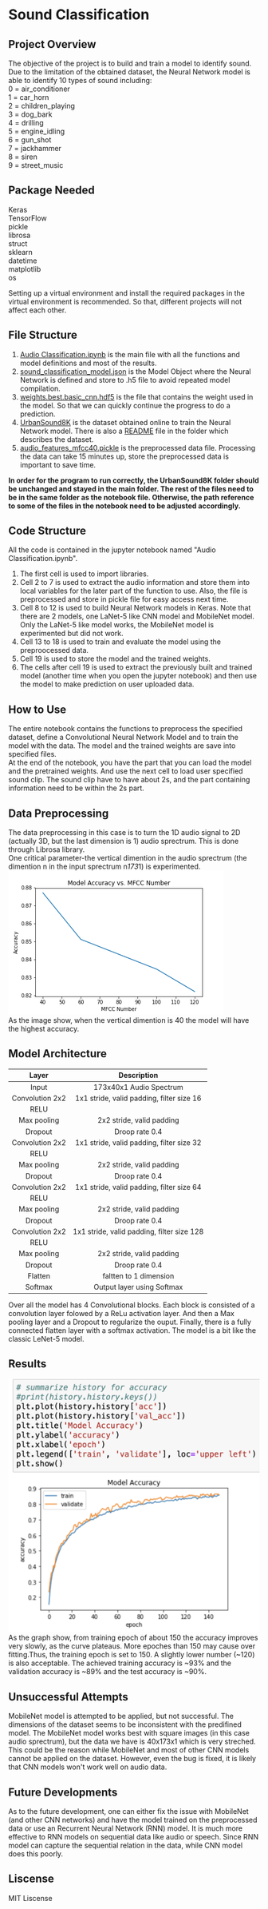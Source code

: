 # Sound Classification

## Project Overview
The objective of the project is to build and train a model to identify sound. Due to the limitation of the obtained dataset, the Neural Network model is able to identify 10 types of sound including:  
0 = air_conditioner  
1 = car_horn  
2 = children_playing  
3 = dog_bark  
4 = drilling  
5 = engine_idling  
6 = gun_shot  
7 = jackhammer  
8 = siren  
9 = street_music  


## Package Needed
Keras  
TensorFlow  
pickle  
librosa  
struct  
sklearn  
datetime  
matplotlib  
os  
  
Setting up a virtual environment and install the required packages in the virtual environment is recommended. So that, different projects will not affect each other.


## File Structure
1. [Audio Classification.ipynb](./Audio&#32;Classification.ipynb) is the main file with all the functions and model definitions and most of the results.  
2. [sound_classification_model.json](./sound_classification_model.json) is the Model Object where the Neural Network is defined and store to .h5 file to avoid repeated model   compilation.  
3. [weights.best.basic_cnn.hdf5](./weights.best.basic_cnn.hdf5) is the file that contains the weight used in the model. So that we can quickly continue the progress to do a prediction.
4. [UrbanSound8K](./UrbanSound8K) is the dataset obtained online to train the Neural Network model. There is also a [README](./UrbanSound8K/UrbanSound8K_README.txt) file in the folder which describes the dataset.  
5. [audio_features_mfcc40.pickle](./audio_features_mfcc40.pickle) is the preprocessed data file. Processing the data can take 15 minutes up, store the preprocessed data is important to save time.  

**In order for the program to run correctly, the UrbanSound8K folder should be unchanged and stayed in the main folder. The rest of the files need to be in the same folder as the notebook file. Otherwise, the path reference to some of the files in the notebook need to be adjusted accordingly.**


## Code Structure
All the code is contained in the jupyter notebook named "Audio Classification.ipynb".  
1. The first cell is used to import libraries.  
2. Cell 2 to 7 is used to extract the audio information and store them into local variables for the later part of the function to use. Also, the file is preprocessed and store in pickle file for easy access next time.  
3. Cell 8 to 12 is used to build Neural Network models in Keras. Note that there are 2 models, one LaNet-5 like CNN model and MobileNet model. Only the LaNet-5 like model works, the MobileNet model is experimented but did not work.  
4. Cell 13 to 18 is used to train and evaluate the model using the preproocessed data.  
5. Cell 19 is used to store the model and the trained weights.  
6. The cells after cell 19 is used to extract the previously built and trained model (another time when you open the jupyter notebook) and then use the model to make prediction on user uploaded data.  


## How to Use
The entire notebook contains the functions to preprocess the specified dataset, define a Convolutional Neural Network Model and to train the model with the data. The model and the trained weights are save into specified files.  
At the end of the notebook, you have the part that you can load the model and the pretrained weights. And use the next cell to load user specified sound clip. The sound clip have to have about 2s, and the part containing information need to be within the 2s part. 


## Data Preprocessing
The data preprocessing in this case is to turn the 1D audio signal to 2D (actually 3D, but the last dimension is 1) audio sprectrum. This is done through Librosa library.  
One critical parameter-the vertical dimention in the audio sprectrum (the dimention n in the input sprectrum n*173*1) is experimented.  
![alt text](./Model&#32;Accuracy&#32;vs.&#32;MFCC&#32;Number.png)  
As the image show, when the vertical dimention is 40 the model will have the highest accuracy. 


## Model Architecture
| Layer         		|     Description	        					| 
|:---------------------:|:---------------------------------------------:| 
| Input         		| 173x40x1 Audio Spectrum   							| 
| Convolution 2x2     	| 1x1 stride, valid padding, filter size 16 	|
| RELU					|												|
| Max pooling	      	| 2x2 stride, valid padding 	|
| Dropout		 		|Droop rate 0.4									|
| Convolution 2x2     	| 1x1 stride, valid padding, filter size 32 	|
| RELU					|												|
| Max pooling	      	| 2x2 stride, valid padding 	|
| Dropout		 		|Droop rate 0.4									|
| Convolution 2x2     	| 1x1 stride, valid padding, filter size 64 	|
| RELU					|												|
| Max pooling	      	| 2x2 stride, valid padding  	|
| Dropout		 		|Droop rate 0.4									|
| Convolution 2x2     	| 1x1 stride, valid padding, filter size 128 	|
| RELU					|												|
| Max pooling	      	| 2x2 stride, valid padding 	|
| Dropout		 		|Droop rate 0.4									|
| Flatten				| faltten to 1 dimension			|
| Softmax				|Output layer using Softmax				|
  
Over all the model has 4 Convolutional blocks. Each block is consisted of a convolution layer folowed by a ReLu activation layer. And then a Max pooling layer and a Dropout to regularize the ouput. Finally, there is a fully connected flatten layer with a softmax activation. The model is a bit like the classic LeNet-5 model.

## Results
![alt text](./Result.png)
As the graph show, from training epoch of about 150 the accuracy improves very slowly, as the curve plateaus. More epoches than 150 may cause over fitting.Thus, the training epoch is set to 150. A slightly lower number (~120) is also acceptable.
The achieved training accuracy is ~93% and the validation accuracy is ~89% and the test accuracy is ~90%.

## Unsuccessful Attempts
MobileNet model is attempted to be applied, but not successful. The dimensions of the dataset seems to be inconsistent with the predifined model. The MobileNet model works best with square images (in this case audio sprectrum), but the data we have is 40x173x1 which is very streched. This could be the reason while MobileNet and most of other CNN models cannot be applied on the dataset. However, even the bug is fixed, it is likely that CNN models won't work well on audio data.

## Future Developments
As to the future development, one can either fix the issue with MobileNet (and other CNN networks) and have the model trained on the preprocessed data or use an Recurrent Neural Network (RNN) model. It is much more effective to RNN models on sequential data like audio or speech. Since RNN model can capture the sequential relation in the data, while CNN model does this poorly.

## Liscense
MIT Liscense
